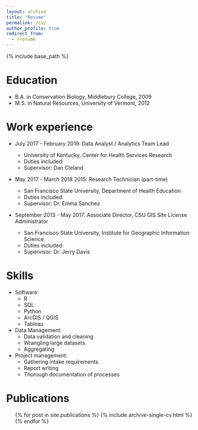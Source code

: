 ```yaml
---
layout: archive
title: "Resume"
permalink: /cv/
author_profile: true
redirect_from:
  - /resume
---
```


{% include base_path %}

Education
======
* B.A. in Conservation Biology, Middlebury College, 2009
* M.S. in Natural Resources, University of Vermont, 2012

Work experience
======
* July 2017 - February 2019: Data Analyst / Analytics Team Lead
  * University of Kentucky, Center for Health Services Research
  * Duties included: 
  * Supervisor: Dan Cleland

* May 2017 - March 2018 2015: Research Technician (part-time)
  * San Francisco State University, Department of Health Education
  * Duties included: 
  * Supervisor: Dr. Emma Sanchez
 
* September 2013 - May 2017: Associate Director, CSU GIS Site License Administrator
  * San Francisco State University, Institute for Geographic Information Science
  * Duties included: 
  * Supervisor: Dr. Jerry Davis
  
Skills
======
* Software:
  * R
  * SQL
  * Python
  * ArcGIS / QGIS
  * Tableau
* Data Management:
  * Data validation and cleaning
  * Wrangling large datasets
  * Aggregating 
* Project management:
  * Gathering intake requirements
  * Report writing
  * Thorough documentation of processes
 

Publications
======
  <ul>{% for post in site.publications %}
    {% include archive-single-cv.html %}
  {% endfor %}</ul>
  
